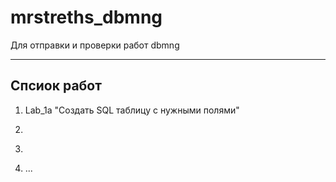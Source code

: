 # mrstreths_dbmng
Для отправки и проверки работ dbmng

---
## Спсиок работ
1. Lab_1a "Создать SQL таблицу с нужными полями"
2. ~~~Lab_1b "скрипт peewee"
3. ~~~Lab_1c "скрипт peewee для добавления данных"
4. ...
